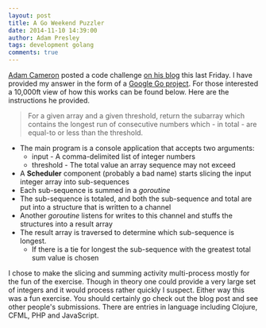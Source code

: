 ```yaml
---
layout: post
title: A Go Weekend Puzzler
date: 2014-11-10 14:39:00
author: Adam Presley
tags: development golang
comments: true
---
```


[Adam Cameron](http://blog.adamcameron.me/) posted a code challenge [on his blog](http://blog.adamcameron.me/2014/11/something-for-weekend-wee-code-quiz-in.html) this last Friday. I have provided my answer in the form of a [Google Go project](https://github.com/adampresley/adamCameronCodeChallenge201411). For those interested a 10,000ft view of how this works can be found below. Here are the instructions he provided.

> For a given array and a given threshold, return the subarray which contains the longest run of consecutive numbers which - in total - are equal-to or less than the threshold.

* The main program is a console application that accepts two arguments:
    - input - A comma-delimited list of integer numbers
    - threshold - The total value an array sequence may not exceed
* A **Scheduler** component (probably a bad name) starts slicing the input integer array into sub-sequences
* Each sub-sequence is summed in a *goroutine*
* The sub-sequence is totaled, and both the sub-sequence and total are put into a structure that is written to a channel
* Another *goroutine* listens for writes to this channel and stuffs the structures into a result array 
* The result array is traversed to determine which sub-sequence is longest.
    - If there is a tie for longest the sub-sequence with the greatest total sum value is chosen

I chose to make the slicing and summing activity multi-process mostly for the fun of the exercise. Though in theory one could provide a very large set of integers and it would process rather quickly I suspect. Either way this was a fun exercise. You should certainly go check out the blog post and see other people's submissions. There are entries in language including Clojure, CFML, PHP and JavaScript. 